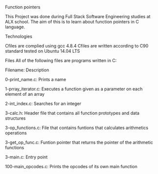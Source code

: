 Function pointers

This Project was done during Full Stack Software Engineering studies at ALX school. The aim of this is to learn about function pointers in C language.

Technologies

Cfiles are complied using gcc 4.8.4
Cfiles are written according to C90 standard
tested on Ubuntu 14.04 LTS

Files
All of the following files are programs written in C:

Filename:	Description

0-print_name.c: 	Prints a name

1-prray_iterator.c:	Executes a function given as a parameter on each element of an array

2-int_index.c:  	Searches for an integer

3-calc.h:        	Header file that contains all function prototypes and data structures

3-op_functions.c:	File that contains funtions that calculates arithmetics operations

3-get_op_func.c:	Funtion pointer that returns the pointer of the arithmetic functions

3-main.c:       	Entry point

100-main_opcodes.c:	Prints the opcodes of its own main function
